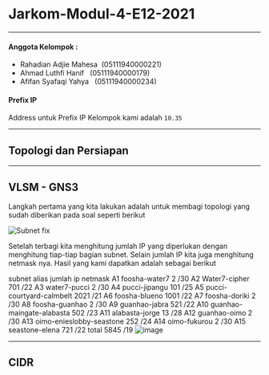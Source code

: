 # Jarkom-Modul-4-E12-2021

<hr/>

#### Anggota Kelompok :
 * Rahadian Adjie Mahesa &nbsp;(05111940000221)
 * Ahmad Luthfi Hanif &nbsp; (05111940000179)
 * Afifan Syafaqi Yahya &nbsp; (05111940000234)  

#### Prefix IP 
Address untuk Prefix IP Kelompok kami adalah `10.35`

<hr/>

## Topologi dan Persiapan
  
  
<hr/>
  
## VLSM - GNS3
Langkah pertama yang kita lakukan adalah untuk membagi topologi yang sudah diberikan pada soal seperti berikut

![Subnet fix](https://user-images.githubusercontent.com/55140514/143681917-dadbc166-3b4b-4ba4-a602-0a8ea236660d.png)

Setelah terbagi kita menghitung jumlah IP yang diperlukan dengan menghitung tiap-tiap bagian subnet. Selain jumlah IP kita juga menghitung netmask nya. Hasil yang kami dapatkan adalah sebagai berikut

subnet	alias	jumlah ip	netmask
A1	foosha-water7	2	/30
A2	Water7-cipher	701	/22
A3	water7-pucci	2	/30
A4	pucci-jipangu	101	/25
A5	pucci-courtyard-calmbelt	2021	/21
A6	foosha-blueno	1001	/22
A7	foosha-doriki	2	/30
A8	foosha-guanhao	2	/30
A9	guanhao-jabra	521	/22
A10	guanhao-maingate-alabasta	502	/23
A11	alabasta-jorge	13	/28
A12	guanhao-oimo	2	/30
A13	oimo-enieslobby-seastone	252	/24
A14	oimo-fukurou	2	/30
A15	seastone-elena	721	/22
total		5845	/19
![image](https://user-images.githubusercontent.com/55140514/143682201-2ef21648-7960-48c8-9cab-f4e9d15c6070.png)


<hr/>
  
## CIDR
  
  
